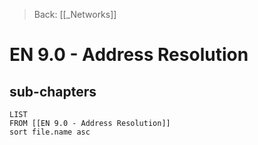 >Back: [[_Networks]]

# EN 9.0 - Address Resolution

## sub-chapters
```dataview
LIST
FROM [[EN 9.0 - Address Resolution]]
sort file.name asc
```
